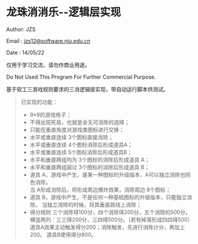 龙珠消消乐--逻辑层实现
=============================================

Author: JZS

Email : jzs12@software.nju.edu.cn

Date  : 14/05/22


仅用于学习交流，请勿作商业用途。

Do Not Used This Program For Further Commercial Purpose.

基于软工三游戏规则要求的三消逻辑层实现，带自动运行脚本供测试。


>已实现的功能：
>+ 9*9的游戏格子；
>+ 不得出现死局，也就是全无可消除的选择；
>+ 只能在垂直角度对游戏类图标进行交换； 
>+ 水平或垂直连续 3个图标直接消除；
>+ 水平或垂直连续 4个图标消除后形成道具A；
>+ 水平或垂直连续 5个图标消除后形成道具B；
>+ 水平和垂直两组均为 3个图标的消除后形成道具 A；
>+ 水平和垂直两组超过 3个图标的消除后形成道具 B；
>+ 道具 A，游戏中产生，是某一种图标的升级版本，A可以独立消除也同色消除。        
>  当 A形成消除后，将形成周边爆炸效果，消除周边 8个图标；
>+ 道具 B，游戏中产生，不是任何一种基础图标的升级版本，只能独立消除，
>  当独立消除的时候，将其垂直路线上消除；
>+ 得分规则
>  三个消除得100分，四个消除得200分，五个消除的500分。
>  横竖两列：三三得200分，三四得500分。（若有掉落形成四四得500）
>  道具A效果主动触发得分200；消除触发，先进行消除计分，再加上200。
>  道具B使用得分800。
